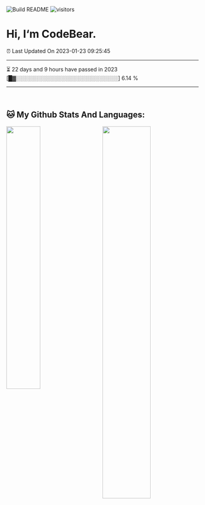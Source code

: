 ![Build README](https://github.com/CB-ysx/CB-ysx/workflows/Build%20README/badge.svg)
![visitors](https://visitor-badge.glitch.me/badge?page_id=CB-ysx)

# Hi, I‘m CodeBear.

⏰ Last Updated On 2023-01-23 09:25:45

---
⏳ 22 days and 9 hours have passed in 2023 [█▓░░░░░░░░░░░░░░░░░░░░░░░░░░░] 6.14 %

---
<br />

## 🐱 My Github Stats And Languages:

<img align="left" width="42%" src="https://github-readme-stats.vercel.app/api/top-langs/?username=CB-ysx&layout=compact&text_color=daf7dc&bg_color=151515">
<img align="right" width="50%" src="https://github-readme-stats.vercel.app/api?username=CB-ysx&theme=tokyonight&show_icons=true&icon_color=6392DF">

